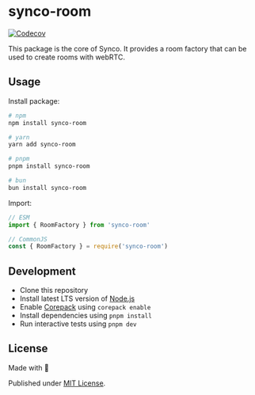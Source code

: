 # synco-room

[![Codecov][codecov-src]][codecov-href]

This package is the core of Synco. It provides a room factory that can be used to create rooms with webRTC.

## Usage

Install package:

```sh
# npm
npm install synco-room

# yarn
yarn add synco-room

# pnpm
pnpm install synco-room

# bun
bun install synco-room
```

Import:

```js
// ESM
import { RoomFactory } from 'synco-room'

// CommonJS
const { RoomFactory } = require('synco-room')
```

## Development

- Clone this repository
- Install latest LTS version of [Node.js](https://nodejs.org/en/)
- Enable [Corepack](https://github.com/nodejs/corepack) using `corepack enable`
- Install dependencies using `pnpm install`
- Run interactive tests using `pnpm dev`

## License

Made with 💛

Published under [MIT License](./LICENSE).

<!-- Badges -->

[npm-version-src]: https://img.shields.io/npm/v/synco-room?style=flat&colorA=18181B&colorB=F0DB4F
[npm-version-href]: https://npmjs.com/package/synco-room
[npm-downloads-src]: https://img.shields.io/npm/dm/synco-room?style=flat&colorA=18181B&colorB=F0DB4F
[npm-downloads-href]: https://npmjs.com/package/synco-room
[codecov-src]: https://img.shields.io/codecov/c/gh/unjs/synco-room/main?style=flat&colorA=18181B&colorB=F0DB4F
[codecov-href]: https://codecov.io/gh/unjs/synco-room
[bundle-src]: https://img.shields.io/bundlephobia/minzip/synco-room?style=flat&colorA=18181B&colorB=F0DB4F
[bundle-href]: https://bundlephobia.com/result?p=synco-room
